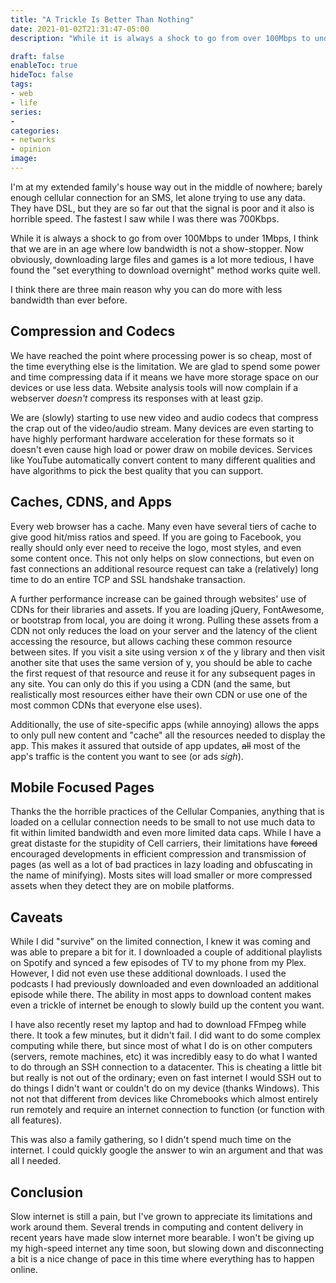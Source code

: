 ```yaml
---
title: "A Trickle Is Better Than Nothing"
date: 2021-01-02T21:31:47-05:00
description: "While it is always a shock to go from over 100Mbps to under 1Mbps, I think that we are in an age where low bandwidth is not a show-stopper."

draft: false
enableToc: true
hideToc: false
tags:
- web
- life
series:
- 
categories:
- networks
- opinion
image:
---
```

<!-- spell-checker:ignore datacenter -->

I'm at my extended family's house way out in the middle of nowhere; barely enough cellular connection for an SMS, let alone trying to use any data.
They have DSL, but they are so far out that the signal is poor and it also is horrible speed. The fastest I saw while I was there was 700Kbps.

While it is always a shock to go from over 100Mbps to under 1Mbps, I think that we are in an age where low bandwidth is not a show-stopper. Now obviously, downloading large files and games is a lot more tedious, I have found the "set everything to download overnight" method works quite well.

I think there are three main reason why you can do more with less bandwidth than ever before.

## Compression and Codecs

We have reached the point where processing power is so cheap, most of the time everything else is the limitation. We are glad to spend some power and time compressing data if it means we have more storage space on our devices or use less data. Website analysis tools will now complain if a webserver *doesn't* compress its responses with at least gzip.

We are (slowly) starting to use new video and audio codecs that compress the crap out of the video/audio stream. Many devices are even starting to have highly performant hardware acceleration for these formats so it doesn't even cause high load or power draw on mobile devices. Services like YouTube automatically convert content to many different qualities and have algorithms to pick the best quality that you can support.

## Caches, CDNS, and Apps

Every web browser has a cache. Many even have several tiers of cache to give good hit/miss ratios and speed. If you are going to Facebook, you really should only ever need to receive the logo, most styles, and even some content once. This not only helps on slow connections, but even on fast connections an additional resource request can take a (relatively) long time to do an entire TCP and SSL handshake transaction.

A further performance increase can be gained through websites' use of CDNs for their libraries and assets. If you are loading jQuery, FontAwesome, or bootstrap from local, you are doing it wrong. Pulling these assets from a CDN not only reduces the load on your server and the latency of the client accessing the resource, but allows caching these common resource between sites. If you visit a site using version x of the y library and then visit another site that uses the same version of y, you should be able to cache the first request of that resource and reuse it for any subsequent pages in any site. You can only do this if you using a CDN (and the same, but realistically most resources either have their own CDN or use one of the most common CDNs that everyone else uses).

Additionally, the use of site-specific apps (while annoying) allows the apps to only pull new content and "cache" all the resources needed to display the app. This makes it assured that outside of app updates, ~~all~~ most of the app's traffic is the content you want to see (or ads *sigh*).

## Mobile Focused Pages

Thanks the the horrible practices of the Cellular Companies, anything that is loaded on a cellular connection needs to be small to not use much data to fit within limited bandwidth and even more limited data caps. While I have a great distaste for the stupidity of Cell carriers, their limitations have ~~forced~~ encouraged developments in efficient compression and transmission of pages (as well as a lot of bad practices in lazy loading and obfuscating in the name of minifying). Mosts sites will load smaller or more compressed assets when they detect they are on mobile platforms.

## Caveats

While I did "survive" on the limited connection, I knew it was coming and was able to prepare a bit for it. I downloaded a couple of additional playlists on Spotify and synced a few episodes of TV to my phone from my Plex. However, I did not even use these additional downloads. I used the podcasts I had previously downloaded and even downloaded an additional episode while there. The ability in most apps to download content makes even a trickle of internet be enough to slowly build up the content you want.

I have also recently reset my laptop and had to download FFmpeg while there. It took a few minutes, but it didn't fail. I did want to do some complex computing while there, but since most of what I do is on other computers (servers, remote machines, etc) it was incredibly easy to do what I wanted to do through an SSH connection to a datacenter. This is cheating a little bit but really is not out of the ordinary; even on fast internet I would SSH out to do things I didn't want or couldn't do on my device (thanks Windows). This not not that different from devices like Chromebooks which almost entirely run remotely and require an internet connection to function (or function with all features).

This was also a family gathering, so I didn't spend much time on the internet. I could quickly google the answer to win an argument and that was all I needed.

## Conclusion

Slow internet is still a pain, but I've grown to appreciate its limitations and work around them. Several trends in computing and content delivery in recent years have made slow internet more bearable. I won't be giving up my high-speed internet any time soon, but slowing down and disconnecting a bit is a nice change of pace in this time where everything has to happen online.
